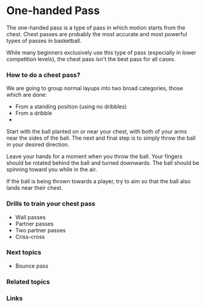 
# One-handed Pass
The one-handed pass is a type of pass in which motion starts from the chest. Chest passes are probably the most accurate and most powerful types of passes in basketball. 

While many beginners exclusively use this type of pass (especially in lower competition levels), the chest pass isn't the best pass for all cases.

### How to do a chest pass?
We are going to group normal layups into two broad categories, those which are done:

 - From a standing position (using no dribbles)
 - From a dribble
 - 
Start with the ball planted on or near your chest, with both of your arms near the sides of the ball. The next and final step is to simply throw the ball in your desired direction. 

Leave your hands for a moment when you throw the ball. Your fingers should be rotated behind the ball and turned downwards. The ball should be spinning toward you while in the air.

If the ball is being thrown towards a player, try to aim so that the ball also lands near their chest.


### Drills to train your chest pass
- Wall passes
- Partner passes
- Two partner passes
- Criss-cross

### Next topics
- Bounce pass
### Related topics

### Links
<!--stackedit_data:
eyJoaXN0b3J5IjpbLTE2NTc1MDY1MDVdfQ==
-->